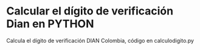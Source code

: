 # Calcular el dígito de verificación Dian en PYTHON
Calcula el dígito de verificación DIAN Colombia, código en calculodigito.py
